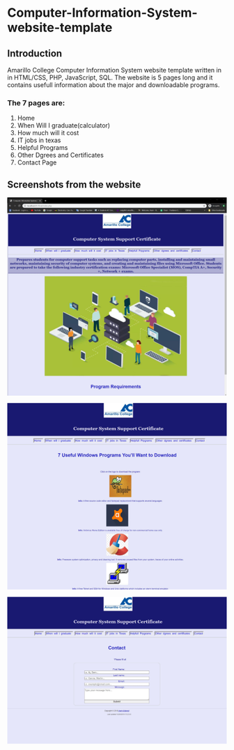 # Computer-Information-System-website-template
## Introduction
Amarillo College Computer Information System website template written in in HTML/CSS, PHP, JavaScript, SQL.
The website is 5 pages long and it contains usefull information about the major and downloadable programs.
### The 7 pages are:
1. Home
2. When Will I graduate(calculator)
3. How much will it cost
4. IT jobs in texas
5. Helpful Programs
6. Other Dgrees and Certificates
7. Contact Page

## Screenshots from the website
![](https://github.com/Aldarraji/Computer-Information-System-website-template/blob/master/final/Screenshots/1.JPG)

![](https://github.com/Aldarraji/Computer-Information-System-website-template/blob/master/final/Screenshots/5.JPG)

![](https://github.com/Aldarraji/Computer-Information-System-website-template/blob/master/final/Screenshots/6.JPG)



